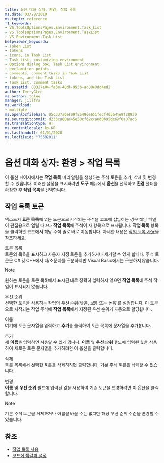 ```yaml
---
title: 옵션 대화 상자, 환경, 작업 목록
ms.date: 03/28/2019
ms.topic: reference
f1_keywords:
- VS.ToolsOptionsPages.Environment.Task_List
- VS.ToolsOptionsPages.Environment.TaskList
- VS.Environment.Task List
helpviewer_keywords:
- Token List
- tokens
- icons, in Task List
- Task List, customizing environment
- Options dialog box, Task List environment
- exclamation points
- comments, comment tasks in Task List
- tokens, and the Task List
- Task List, comment tasks
ms.assetid: 88327e04-fa3e-48db-995b-ad89e0dc4ed2
author: TerryGLee
ms.author: tglee
manager: jillfra
ms.workload:
- multiple
ms.openlocfilehash: 05c337a6e809f85490e651fecf405b44e9f28930
ms.sourcegitcommit: d233ca00ad45e50cf62cca0d0b95dc69f0a87ad6
ms.translationtype: HT
ms.contentlocale: ko-KR
ms.lasthandoff: 01/01/2020
ms.locfileid: "75592011"
---
```

# <a name="options-dialog-box-environment--task-list"></a>옵션 대화 상자: 환경 \> 작업 목록

이 옵션 페이지에서는 **작업 목록** 미리 알림을 생성하는 주석 토큰을 추가, 삭제 및 변경할 수 있습니다. 이러한 설정을 표시하려면 **도구** 메뉴에서 **옵션**을 선택하고 **환경** 폴더를 확장한 후 **작업 목록**을 선택합니다.

## <a name="task-list-tokens"></a>작업 목록 토큰

텍스트가 **토큰 목록**에 있는 토큰으로 시작되는 주석을 코드에 삽입하는 경우 해당 파일이 편집용으로 열릴 때마다 **작업 목록**에 주석이 새 항목으로 표시됩니다. **작업 목록** 항목을 클릭하면 코드에서 해당 주석 줄로 바로 이동합니다. 자세한 내용은 [작업 목록 사용](../../ide/using-the-task-list.md)을 참조하세요.

토큰 목록\
토큰의 목록을 표시하고 사용자 지정 토큰을 추가하거나 제거할 수 있게 합니다. 주석 토큰은 C# 및 C++에서 대/소문자를 구분하지만 Visual Basic에서는 구분하지 않습니다.

> [!NOTE]
> 원하는 토큰을 토큰 목록에서 표시된 대로 정확히 입력하지 않으면 **작업 목록**에 주석 작업이 표시되지 않습니다.

우선 순위\
선택한 토큰을 사용하는 작업의 우선 순위(낮음, 보통 또는 높음)를 설정합니다. 이 토큰으로 시작되는 작업 주석에 **작업 목록**에서 지정된 우선 순위가 자동으로 할당됩니다.

이름\
여기에 토큰 문자열을 입력하고 **추가**를 클릭하여 토큰 목록에 문자열을 추가합니다.

추가\
새 **이름**을 입력하면 사용할 수 있게 됩니다. **이름** 및 **우선 순위** 필드에 입력된 값을 사용하여 새로운 토큰 문자열을 추가하려면 이 옵션을 클릭합니다.

삭제\
토큰 목록에서 선택한 토큰을 삭제하려면 클릭합니다. 기본 주석 토큰은 삭제할 수 없습니다.

변경\
**이름** 및 **우선 순위** 필드에 입력된 값을 사용하여 기존 토큰을 변경하려면 이 옵션을 클릭합니다.

> [!NOTE]
> 기본 주석 토큰을 삭제하거나 이름을 바꿀 수는 없지만 해당 우선 순위 수준을 변경할 수 있습니다.

## <a name="see-also"></a>참조

- [작업 목록 사용](../../ide/using-the-task-list.md)
- [코드에 책갈피 설정](../../ide/setting-bookmarks-in-code.md)
